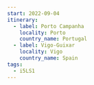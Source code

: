 ```yaml
---
start: 2022-09-04
itinerary:
  - label: Porto Campanha
    locality: Porto
    country_name: Portugal
  - label: Vigo-Guixar
    locality: Vigo
    country_name: Spain
tags:
  - i5LS1
---
```

